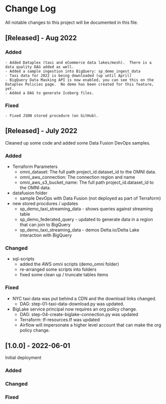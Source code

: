 
# Change Log
All notable changes to this project will be documented in this file.
 
## [Released] - Aug 2022
### Added
    - Added Dataplex (taxi and eCommerce data lakes/mesh).  There is a data quality DAG added as well.
    - Added a sample ingestion into BigQuery: sp_demo_ingest_data 
    - Taxi data for 2022 is being downloaded (up until April)
    - BigQuery Data Masking API is now enabled, you can see this on the Dataplex Policies page.  No demo has been created for this feature, yet.  
    - Added a DAG to generate Iceberg files. 
### Fixed
    - Fixed JSON stored procedure (on GitHub). 

 
## [Released] - July 2022
 
Cleaned up some code and added some Data Fusion DevOps samples.
 
### Added
- Terraform Parameters
    - omni_dataset: The full path project_id.dataset_id to the OMNI data.
    - omni_aws_connection: The connection region and name
    - omni_aws_s3_bucket_name: The full path project_id.dataset_id to the OMNI data.
- datafusion folder 
    - sample DevOps with Data Fusion (not deployed as part of Terraform)  
- new stored procdures / updates
    - sp_demo_taxi_streaming_data - shows queries against streaming table
    - sp_demo_federated_query - updated to generate data in a region that can join to BigQuery
    - sp_demo_taxi_streaming_data - demos Delta.io/Delta Lake interaction with BigQuery

### Changed
- sql-scripts
    - added the AWS omni scripts (demo_omni folder)
    - re-arranged some scripts into folders
    - fixed some clean up / truncate tables items
 
### Fixed
- NYC taxi data was put behind a CDN and the download links changed.  
    - DAG: step-01-taxi-data-download.py was updated.
- BigLake service principal now requires an org policy change. 
    - DAG: step-04-create-biglake-connection.py was updated
    - Terraform: tf-resources.tf was updated
    - Airflow will impersonate a higher level account that can make the org policy change.



## [1.0.0] - 2022-06-01
Initial deployment
### Added
### Changed   
### Fixed
